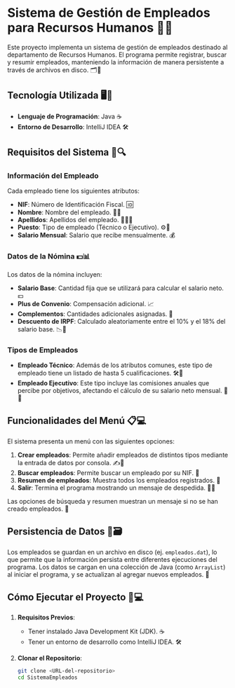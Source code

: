 # Sistema de Gestión de Empleados para Recursos Humanos 👥✨

Este proyecto implementa un sistema de gestión de empleados destinado al departamento de Recursos Humanos. El programa permite registrar, buscar y resumir empleados, manteniendo la información de manera persistente a través de archivos en disco. 🗂️💼

## Tecnología Utilizada 🖥️🔧
- **Lenguaje de Programación**: Java ☕
- **Entorno de Desarrollo**: IntelliJ IDEA 🛠️

## Requisitos del Sistema 📝🔍

### Información del Empleado
Cada empleado tiene los siguientes atributos:
- **NIF**: Número de Identificación Fiscal. 🆔
- **Nombre**: Nombre del empleado. 🧑‍💼
- **Apellidos**: Apellidos del empleado. 👨‍👩‍👦
- **Puesto**: Tipo de empleado (Técnico o Ejecutivo). ⚙️💼
- **Salario Mensual**: Salario que recibe mensualmente. 💰

### Datos de la Nómina 💵📊
Los datos de la nómina incluyen:
- **Salario Base**: Cantidad fija que se utilizará para calcular el salario neto. 💵
- **Plus de Convenio**: Compensación adicional. 📈
- **Complementos**: Cantidades adicionales asignadas. 🎁
- **Descuento de IRPF**: Calculado aleatoriamente entre el 10% y el 18% del salario base. 📉🎲

### Tipos de Empleados
- **Empleado Técnico**: Además de los atributos comunes, este tipo de empleado tiene un listado de hasta 5 cualificaciones. 🛠️📜
- **Empleado Ejecutivo**: Este tipo incluye las comisiones anuales que percibe por objetivos, afectando el cálculo de su salario neto mensual. 💼💸

## Funcionalidades del Menú 📋💻
El sistema presenta un menú con las siguientes opciones:
1. **Crear empleados**: Permite añadir empleados de distintos tipos mediante la entrada de datos por consola. ✍️👥
2. **Buscar empleados**: Permite buscar un empleado por su NIF. 🔎
3. **Resumen de empleados**: Muestra todos los empleados registrados. 📑
4. **Salir**: Termina el programa mostrando un mensaje de despedida. 👋✨

Las opciones de búsqueda y resumen muestran un mensaje si no se han creado empleados. 🚫

## Persistencia de Datos 💾🗃️
Los empleados se guardan en un archivo en disco (ej. `empleados.dat`), lo que permite que la información persista entre diferentes ejecuciones del programa. Los datos se cargan en una colección de Java (como `ArrayList`) al iniciar el programa, y se actualizan al agregar nuevos empleados. 🔄

## Cómo Ejecutar el Proyecto 🚀💻

1. **Requisitos Previos**:
   - Tener instalado Java Development Kit (JDK). ☕
   - Tener un entorno de desarrollo como IntelliJ IDEA. 🛠️

2. **Clonar el Repositorio**:
   ```bash
   git clone <URL-del-repositorio>
   cd SistemaEmpleados
